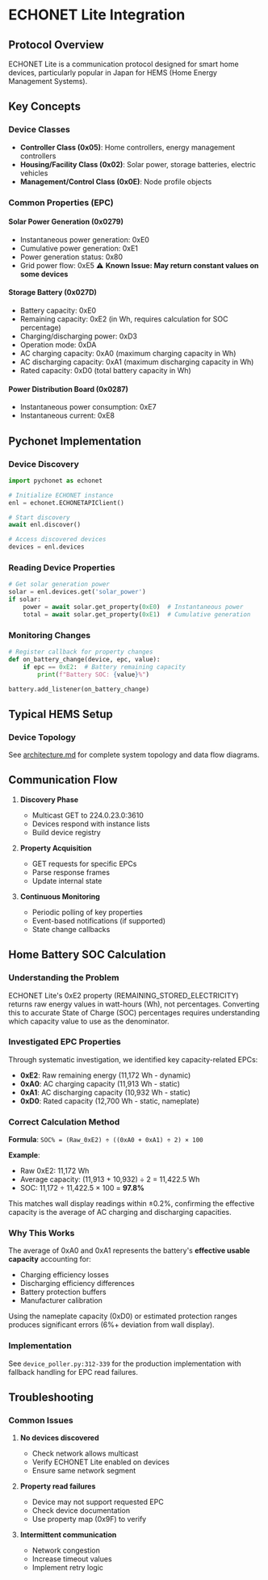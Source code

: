 # ECHONET Lite Integration

## Protocol Overview

ECHONET Lite is a communication protocol designed for smart home devices, particularly popular in Japan for HEMS (Home Energy Management Systems).

## Key Concepts

### Device Classes
- **Controller Class (0x05)**: Home controllers, energy management controllers
- **Housing/Facility Class (0x02)**: Solar power, storage batteries, electric vehicles
- **Management/Control Class (0x0E)**: Node profile objects

### Common Properties (EPC)

#### Solar Power Generation (0x0279)
- Instantaneous power generation: 0xE0
- Cumulative power generation: 0xE1
- Power generation status: 0x80
- Grid power flow: 0xE5 ⚠️ **Known Issue: May return constant values on some devices**

#### Storage Battery (0x027D)
- Battery capacity: 0xE0
- Remaining capacity: 0xE2 (in Wh, requires calculation for SOC percentage)
- Charging/discharging power: 0xD3
- Operation mode: 0xDA
- AC charging capacity: 0xA0 (maximum charging capacity in Wh)
- AC discharging capacity: 0xA1 (maximum discharging capacity in Wh)
- Rated capacity: 0xD0 (total battery capacity in Wh)

#### Power Distribution Board (0x0287)
- Instantaneous power consumption: 0xE7
- Instantaneous current: 0xE8

## Pychonet Implementation

### Device Discovery
```python
import pychonet as echonet

# Initialize ECHONET instance
enl = echonet.ECHONETAPIClient()

# Start discovery
await enl.discover()

# Access discovered devices
devices = enl.devices
```

### Reading Device Properties
```python
# Get solar generation power
solar = enl.devices.get('solar_power')
if solar:
    power = await solar.get_property(0xE0)  # Instantaneous power
    total = await solar.get_property(0xE1)  # Cumulative generation
```

### Monitoring Changes
```python
# Register callback for property changes
def on_battery_change(device, epc, value):
    if epc == 0xE2:  # Battery remaining capacity
        print(f"Battery SOC: {value}%")

battery.add_listener(on_battery_change)
```

## Typical HEMS Setup

### Device Topology
See [architecture.md](architecture.md#energy-flow-topology) for complete system topology and data flow diagrams.

## Communication Flow

1. **Discovery Phase**
   - Multicast GET to 224.0.23.0:3610
   - Devices respond with instance lists
   - Build device registry

2. **Property Acquisition**
   - GET requests for specific EPCs
   - Parse response frames
   - Update internal state

3. **Continuous Monitoring**
   - Periodic polling of key properties
   - Event-based notifications (if supported)
   - State change callbacks

## Home Battery SOC Calculation

### Understanding the Problem

ECHONET Lite's 0xE2 property (REMAINING_STORED_ELECTRICITY) returns raw energy values in watt-hours (Wh), not percentages. Converting this to accurate State of Charge (SOC) percentages requires understanding which capacity value to use as the denominator.

### Investigated EPC Properties

Through systematic investigation, we identified key capacity-related EPCs:

- **0xE2**: Raw remaining energy (11,172 Wh - dynamic)
- **0xA0**: AC charging capacity (11,913 Wh - static)  
- **0xA1**: AC discharging capacity (10,932 Wh - static)
- **0xD0**: Rated capacity (12,700 Wh - static, nameplate)

### Correct Calculation Method

**Formula**: `SOC% = (Raw_0xE2) ÷ ((0xA0 + 0xA1) ÷ 2) × 100`

**Example**: 
- Raw 0xE2: 11,172 Wh
- Average capacity: (11,913 + 10,932) ÷ 2 = 11,422.5 Wh  
- SOC: 11,172 ÷ 11,422.5 × 100 = **97.8%**

This matches wall display readings within ±0.2%, confirming the effective capacity is the average of AC charging and discharging capacities.

### Why This Works

The average of 0xA0 and 0xA1 represents the battery's **effective usable capacity** accounting for:
- Charging efficiency losses
- Discharging efficiency differences  
- Battery protection buffers
- Manufacturer calibration

Using the nameplate capacity (0xD0) or estimated protection ranges produces significant errors (6%+ deviation from wall display).

### Implementation

See `device_poller.py:312-339` for the production implementation with fallback handling for EPC read failures.

## Troubleshooting

### Common Issues

1. **No devices discovered**
   - Check network allows multicast
   - Verify ECHONET Lite enabled on devices
   - Ensure same network segment

2. **Property read failures**
   - Device may not support requested EPC
   - Check device documentation
   - Use property map (0x9F) to verify

3. **Intermittent communication**
   - Network congestion
   - Increase timeout values
   - Implement retry logic